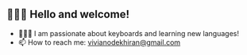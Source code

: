 <h2>👩🏿‍💻 Hello and welcome!</h1>

<ul>
<li>👩🏿‍🏫 I am passionate about keyboards and learning new languages!</li>  
<li>📫 How to reach me: <a href="mailto: vivianodekhiran@gmail.com">vivianodekhiran@gmail.com</a></li>  
</ul>  

